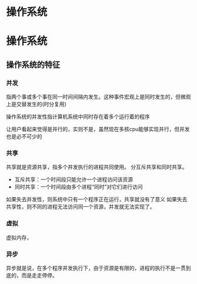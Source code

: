 # 操作系统


# 操作系统
## 操作系统的特征
### 并发
指两个事或多个事在同一时间间隔内发生。这种事件宏观上是同时发生的，但微观上是交替发生的(时分复用)

操作系统的并发性指计算机系统中同时存在着多个运行着的程序

让用户看起来觉得是并行的，实则不是，虽然现在多核cpu能够实现并行，但并发也是必不可少的
### 共享
共享就是资源共享，指多个并发执行的进程共同使用。
分互斥共享和同时共享。
+ 互斥共享：一个时间段只能允许一个进程访问该资源
+ 同时共享：一个时间段由多个进程“同时”对它们进行访问

如果失去并发性，则系统中只有一个程序正在运行，共享就没有了意义
如果失去共享性，则不同的进程无法访问同一个资源，并发就无法实现了。

### 虚拟
虚拟内存，

### 异步
异步就是说，在多个程序并发执行下，由于资源是有限的，进程的执行不是一贯到底的，而是走走停停。


